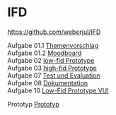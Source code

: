 # IFD
https://github.com/weberjul/IFD 

Aufgabe 01.1 <a href="https://github.com/weberjul/IFD/blob/main/Themenvorschlag.pdf">Themenvorschlag</a> </br>
Aufgabe 01.2 <a href="https://github.com/weberjul/IFD/blob/main/Moodboard.pdf">Moodboard</a> </br>
Aufgabe 02 <a href="https://github.com/weberjul/IFD/blob/main/aufgabe2.pdf">low-fid Prototype</a> </br>
Aufgabe 03 <a href="https://xd.adobe.com/view/dba26f57-6132-4046-a678-fdd5d9667435-8ef1/?fullscreen&hints=off">high-fid Prototype</a> </br> 
Aufgabe 07 <a href="https://github.com/weberjul/IFD/blob/main/Test%20und%20Evaluation.pdf">Test und Evaluation</a> </br>
Aufgabe 08 <a href="https://github.com/weberjul/IFD/blob/main/Dokumentation.pdf">Dokumentation</a> </br>
Aufgabe 10 <a href="https://github.com/weberjul/IFD/blob/main/Low_Fid%20VUI.pdf">Low-Fid Prototype VUI</a> </br>

Prototyp <a href="https://xd.adobe.com/view/dba26f57-6132-4046-a678-fdd5d9667435-8ef1/?fullscreen&hints=off">Prototyp</a> 
